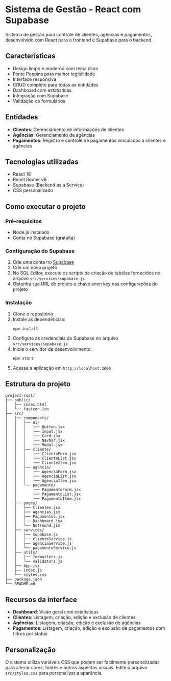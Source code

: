 # Sistema de Gestão - React com Supabase

Sistema de gestão para controle de clientes, agências e pagamentos, desenvolvido com React para o frontend e Supabase para o backend.

## Características

- Design limpo e moderno com tema claro
- Fonte Poppins para melhor legibilidade
- Interface responsiva
- CRUD completo para todas as entidades
- Dashboard com estatísticas
- Integração com Supabase
- Validação de formulários

## Entidades

- **Clientes**: Gerenciamento de informações de clientes
- **Agências**: Gerenciamento de agências
- **Pagamentos**: Registro e controle de pagamentos vinculados a clientes e agências

## Tecnologias utilizadas

- React 18
- React Router v6
- Supabase (Backend as a Service)
- CSS personalizado

## Como executar o projeto

### Pré-requisitos

- Node.js instalado
- Conta no Supabase (gratuita)

### Configuração do Supabase

1. Crie uma conta no [Supabase](https://supabase.com/)
2. Crie um novo projeto
3. No SQL Editor, execute os scripts de criação de tabelas fornecidos no arquivo `src/services/supabase.js`
4. Obtenha sua URL do projeto e chave anon key nas configurações do projeto

### Instalação

1. Clone o repositório
2. Instale as dependências:
   ```
   npm install
   ```
3. Configure as credenciais do Supabase no arquivo `src/services/supabase.js`
4. Inicie o servidor de desenvolvimento:
   ```
   npm start
   ```
5. Acesse a aplicação em `http://localhost:3000`

## Estrutura do projeto

```
project-root/
├── public/
│   ├── index.html
│   └── favicon.ico
├── src/
│   ├── components/
│   │   ├── ui/
│   │   │   ├── Button.jsx
│   │   │   ├── Input.jsx
│   │   │   ├── Card.jsx
│   │   │   ├── Navbar.jsx
│   │   │   └── Modal.jsx
│   │   ├── cliente/
│   │   │   ├── ClienteForm.jsx
│   │   │   ├── ClienteList.jsx
│   │   │   └── ClienteItem.jsx
│   │   ├── agencia/
│   │   │   ├── AgenciaForm.jsx
│   │   │   ├── AgenciaList.jsx
│   │   │   └── AgenciaItem.jsx
│   │   └── pagamento/
│   │       ├── PagamentoForm.jsx
│   │       ├── PagamentoList.jsx
│   │       └── PagamentoItem.jsx
│   ├── pages/
│   │   ├── Clientes.jsx
│   │   ├── Agencias.jsx
│   │   ├── Pagamentos.jsx
│   │   ├── Dashboard.jsx
│   │   └── NotFound.jsx
│   ├── services/
│   │   ├── supabase.js
│   │   ├── clienteService.js
│   │   ├── agenciaService.js
│   │   └── pagamentoService.js
│   ├── utils/
│   │   ├── formatters.js
│   │   └── validators.js
│   ├── App.jsx
│   ├── index.js
│   └── styles.css
├── package.json
└── README.md
```

## Recursos da interface

- **Dashboard**: Visão geral com estatísticas
- **Clientes**: Listagem, criação, edição e exclusão de clientes
- **Agências**: Listagem, criação, edição e exclusão de agências
- **Pagamentos**: Listagem, criação, edição e exclusão de pagamentos com filtros por status

## Personalização

O sistema utiliza variáveis CSS que podem ser facilmente personalizadas para alterar cores, fontes e outros aspectos visuais. Edite o arquivo `src/styles.css` para personalizar a aparência.